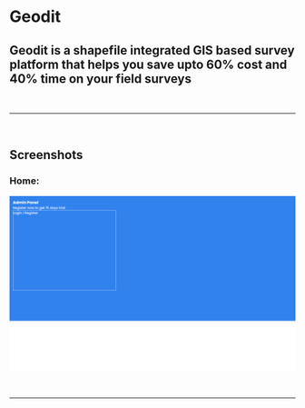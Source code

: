 # Geodit
## Geodit is a shapefile integrated GIS based survey platform that helps you save upto 60% cost and 40% time on your field surveys

<br /><hr /><br />

## Screenshots
### Home:
![Home](./public/screenshots/Readme/Home.png)

<br /><hr /><br />
